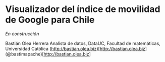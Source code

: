 # Visualizador del índice de movilidad de Google para Chile


_En construcción_

Bastián Olea Herrera
Analista de datos, DataUC, 
Facultad de matemáticas, Universidad Católica
(http://bastian.olea.biz)[http://bastian.olea.biz]
(@bastimapache)[http://bastian.olea.biz]

